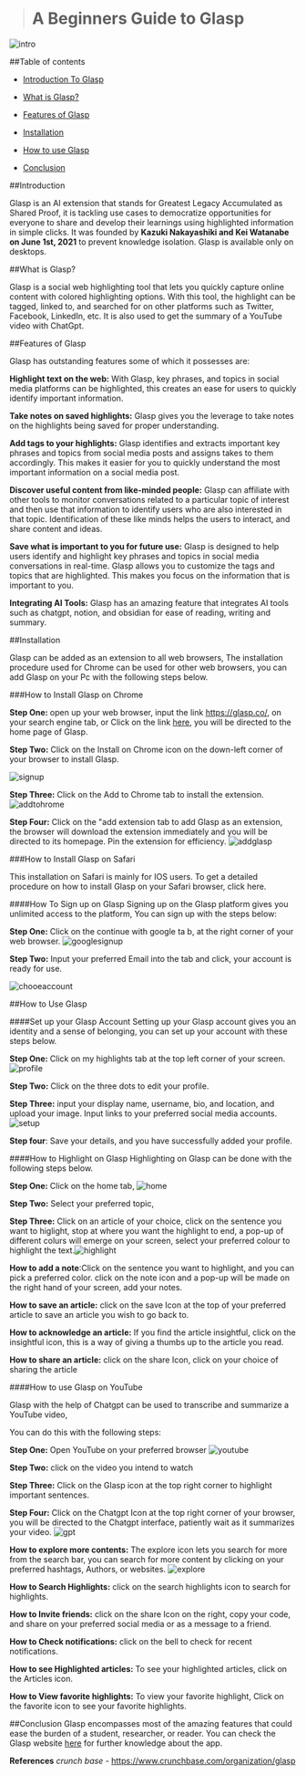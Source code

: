  > #   A Beginners Guide to Glasp
 ![intro](intro.png)

##Table of contents

* [Introduction To Glasp](#introduction)

- [What is Glasp?](#what-is-Glasp)

* [Features of Glasp](#features-of-glasp)

- [Installation](#installation)

* [How to use Glasp](#how-to-use-glasp)

- [Conclusion](#conclusion)

##Introduction

Glasp is an AI extension that stands for Greatest Legacy Accumulated as Shared Proof, it is tackling use cases to democratize opportunities for everyone to share and develop their learnings using highlighted information in simple clicks. It was founded by  __Kazuki Nakayashiki and Kei Watanabe on June 1st, 2021__ to prevent knowledge isolation. Glasp is available only on desktops.

##What is Glasp?

Glasp is a social web highlighting tool that lets you quickly capture online content with colored highlighting options.  With this tool, the highlight can be tagged, linked to, and searched for on other platforms such as Twitter, Facebook, LinkedIn, etc. It is also used to get the summary of a YouTube video with ChatGpt.

##Features of Glasp

Glasp has outstanding features some of which it possesses are:

**Highlight text on the web:** With Glasp, key phrases, and topics in social media platforms can be highlighted, this creates an ease for users to quickly identify important information.

**Take notes on saved highlights:** Glasp gives you the leverage to take notes on the highlights being saved for proper understanding.

**Add tags to your highlights:** Glasp identifies and extracts important key phrases and topics from social media posts and assigns takes to them accordingly. This makes it easier for you to quickly understand the most important information on a social media post.

**Discover useful content from like-minded people:** Glasp can affiliate with other tools to monitor conversations related to a particular topic of interest and then use that information to identify users who are also interested in that topic. Identification of these like minds helps the users to interact, and share content and ideas.

**Save what is important to you for future use:** Glasp is designed to help users identify and highlight key phrases and topics in social media conversations in real-time. Glasp allows you to customize the tags and topics that are highlighted. This makes you focus on the information that is important to you.

**Integrating AI Tools:** Glasp has an amazing feature that integrates AI tools such as chatgpt, notion, and obsidian for ease of reading, writing and summary.

##Installation

Glasp can be added as an extension to all web browsers, The installation procedure used for Chrome can be used for other web browsers, you can add Glasp on your Pc with the following steps below.

###How to Install Glasp on Chrome 


**Step One:** open up your web browser, input the link <https://glasp.co/>, on your search engine tab, or Click on the link [here](https://glasp.co/), you will be directed to the home page of Glasp.

**Step Two:** Click on the Install on Chrome icon on the down-left corner of your browser to install Glasp.

![signup](signup.png)

**Step Three:** Click on the Add to Chrome tab to install the extension.
![addtohrome](tochrome.png)


**Step Four:** Click on the "add extension tab to add Glasp as an extension, the browser will download the extension immediately and you will be directed to its homepage. Pin the extension for efficiency.
![addglasp](addglasp.png)


###How to Install Glasp on Safari

This installation on Safari is mainly for IOS users. 
To get a detailed procedure on how to install Glasp on your Safari browser, click here.


####How To Sign up on Glasp
 Signing up on the Glasp platform gives you unlimited access to the platform, You can sign up with the steps below: 

**Step One:** Click on the continue with google ta b, at the right corner of your web browser.
![googlesignup](signwithg.jpg)

**Step Two:** Input your preferred Email into the tab and click, your account is ready for use.

![chooeaccount](chooacc.png)

##How to Use Glasp

####Set up your Glasp Account
 Setting up your Glasp account gives you an identity and a sense of belonging, you can set up your account with these steps below.

**Step One:** Click on my highlights tab at the top left corner of your screen.
![profile](profilesetup.png)


**Step Two:** Click on the three dots to edit your profile.

**Step Three:** input your display name, username, bio, and location, and upload your image. Input links to your preferred social media accounts.
![setup](accsetup.png)

**Step four**: Save your details, and you have successfully added your profile.

####How to Highlight on Glasp
Highlighting on Glasp can be done with the following steps below.

**Step One:** Click on the home tab,
![home](home.png)

**Step Two:** Select your preferred topic,

**Step Three:** Click on an article of your choice, click on the sentence you want to higlight, stop at where you want the highlight to end,  a pop-up of different colurs will emerge on your screen, select your preferred colour to highlight the text.![highlight](highlighter.png)


**How to add a note**:Click on the sentence you want to highlight, and you can pick a preferred color. click on the note icon and a pop-up will be made on the right hand of your screen, add your notes.

**How to save an article:** click on the save Icon at the top of your preferred article to save an article you wish to go back to. 

**How to acknowledge an article:** If you find the article insightful, click on the insightful icon, this is a way of giving a thumbs up to the article you read.

**How to share an article:** click on the share Icon, click on your choice of sharing the article

####How to use Glasp on YouTube

Glasp with the help of Chatgpt can be used to transcribe and summarize a YouTube video,

You can do this with the following steps:

**Step One:** Open YouTube on your preferred browser
![youtube](youtubbe.png)

**Step Two:** click on the video you intend to watch

**Step Three:** Click on the Glasp icon at the top right corner to highlight important sentences.

**Step Four:** Click on the Chatgpt Icon at the top right corner of your browser, you will be directed to the Chatgpt interface, patiently wait as it summarizes your video.
![gpt](gpt.png)

**How to explore more contents:** The explore icon lets you search for more from the search bar, you can search for more content by clicking on your preferred hashtags, Authors, or websites.
![explore](explore.png)

**How to Search Highlights:** click on the search highlights icon to search for highlights.

**How to Invite friends:** click on the share Icon on the right, copy your code, and share on your preferred social media or as a message to a friend.

**How to Check notifications:** click on the bell to check for recent notifications.

**How to see Highlighted articles:** To see your highlighted articles, click on the Articles icon.

**How to View favorite highlights:** To view your favorite highlight, Click on the favorite icon to see your favorite highlights.

##Conclusion
 Glasp encompasses most of the amazing features that could ease the burden of a student, researcher, or reader. You can check the Glasp website [here](https://glasp.co/) for further knowledge about the app.


__References__
*crunch base* - https://www.crunchbase.com/organization/glasp




